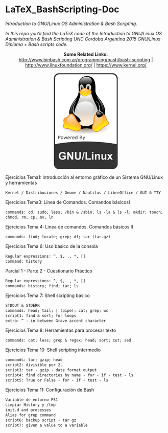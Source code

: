 # LaTeX_BashScripting-Doc
*_Introduction to GNU/Linux OS Administration &amp; Bash Scripting._*

*In this repo you'll find the LaTeX code of the Introduction to GNU/Linux OS Administration &amp; Bash Scripting UNC Cordoba Argentina 2015 GNU/Linux Diploma + Bash scripts code.*

<p align="center">
  <b>Some Related Links:</b><br>
  <a href="#">http://www.binbash.com.ar/programming/bash/bash-scripting</a> |
  <a href="#">http://www.linuxfoundation.org/</a> |
  <a href="#">https://www.kernel.org/</a>
  <br><br>
  <img src="https://github.com/exequielrafaela/LaTeX_BashScripting-Doc/blob/master/Figuras/linux_negro_blanco.png"  width="200" height="300">
</p>

Ejercicios Tema1: Introducción al entorno gráfico de un Sistema GNU/Linux y herramientas
	
	Kernel / Distribuciones / Gnome / Nautilus / LibreOffice / GUI & TTY

Ejercicios Tema3: Línea de Comandos. Comandos básicosI 
	
	commands: cd; sudo; less; /bin & /sbin; ls -la & ls -l; mkdir; touch; chmod; rm; cp; mv; ln 

Ejercicios Tema 4: Linea de comandos. Comandos básicos II 
	
	commands: find; locate; grep; df; tar (tar.gz)

Ejercicios Tema 6: Uso básico de la consola 
	
	Regular expressions: ^, $, ., *, []
	command: history

Parcial 1 - Parte 2 - Cuestionario Práctico
	
	Regular expressions: ^, $, ., *, []
	commands: history; find; tar; ls

Ejercicios Tema 7: Shell scripting básico
	
	STDOUT & STDERR
	commands: head; tail; | (pipe); cat; grep; wc
	script1: find & sort; for loops
	extra: “ - in between Grave accent character 

Ejercicios Tema 8: Herramientas para procesar texto
	
	commands: cat; less; grep & regex; head; sort; cut; sed

Ejercicios Tema 10: Shell scripting intermedio
	
	commands: tar; gzip; head
	script2: divisible por 2.
	script3: tar - gzip - date format output
	script4: find directories by name - for - if - test - ls
	script5: True or False - for - if - test - ls
	
Ejercicios Tema 11: Configuración de Bash

	Variable de entorno PS1
	Limpiar History y /tmp
	init.d and processes
	Alias for grep command
	script6: backup script - tar gz
	script7: given a value to a variable
